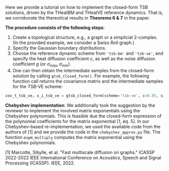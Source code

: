 Here we provide a tutorial on how to implement the closed-form TSB solutions, driven by the THeatBM and THeatVE reference dynamics. That is, we corroborate the thereotical results in __Theorems 6 & 7__ in the paper.



**The procedure consists of the following steps**:
1. Create a topological structure, e.g., a graph or a simplicial 2-complex. (In the provided example, we consider a Swiss Roll graph.)
2. Specify the Gaussian boundary distributions. 
3. Choose the reference dynamic scheme from ```'tsb-bm'``` and ```'tsb-ve'```, and specify the heat diffusion coefficient $c$, as well as the noise diffusion coefficient $g$ (or $\sigma_{\max}, \sigma_{\min}$).
4. One can then obtain the intermediate samples from the closed-form solution by calling ```gtsb_closed_form()```. For example, the following function call returns the covariance matrix and the intermediate samples for the TSB-VE scheme:

```python
cov_t_tsb_ve, x_i_tsb_ve = gtsb_closed_form(scheme='tsb-ve', c=0.05, sigma_min=0.01, sigma_max=1)
```

**Chebyshev implementation**:
We additionally took the suggestion by the reviewer to implement the involved matrix exponentials using the Chebyshev polynomials. This is feasible due the closed-form expression of the polynomial coefficients for the matrix exponential [1, eq. 5].
In our Chebyshev-based re-implementation, we used the available code from the authors of [1] and we provide the code in the ```chebyshev_approx.py``` file. The function ```expm_multiply``` computes the matrix exponential using the Chebyshev polynomials.


[1] Marcotte, Sibylle, et al. "Fast multiscale diffusion on graphs." ICASSP 2022-2022 IEEE International Conference on Acoustics, Speech and Signal Processing (ICASSP). IEEE, 2022.